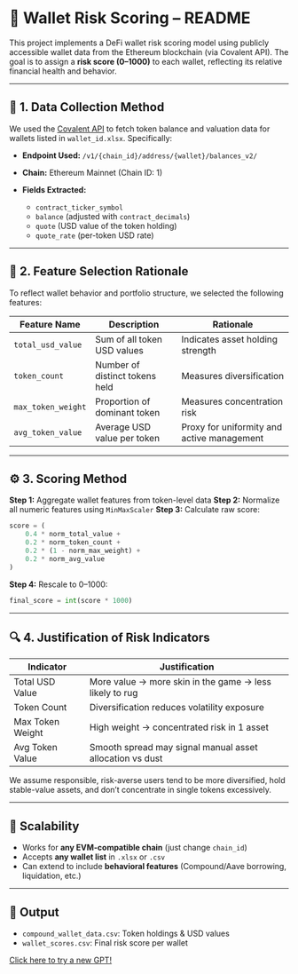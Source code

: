 # 📘 Wallet Risk Scoring – README

This project implements a DeFi wallet risk scoring model using publicly accessible wallet data from the Ethereum blockchain (via Covalent API). The goal is to assign a **risk score (0–1000)** to each wallet, reflecting its relative financial health and behavior.

---

## 🧩 1. Data Collection Method

We used the [Covalent API](https://www.covalenthq.com/docs/) to fetch token balance and valuation data for wallets listed in `wallet_id.xlsx`. Specifically:

* **Endpoint Used:** `/v1/{chain_id}/address/{wallet}/balances_v2/`
* **Chain:** Ethereum Mainnet (Chain ID: 1)
* **Fields Extracted:**

  * `contract_ticker_symbol`
  * `balance` (adjusted with `contract_decimals`)
  * `quote` (USD value of the token holding)
  * `quote_rate` (per-token USD rate)

---

## 🧮 2. Feature Selection Rationale

To reflect wallet behavior and portfolio structure, we selected the following features:

| Feature Name       | Description                    | Rationale                                  |
| ------------------ | ------------------------------ | ------------------------------------------ |
| `total_usd_value`  | Sum of all token USD values    | Indicates asset holding strength           |
| `token_count`      | Number of distinct tokens held | Measures diversification                   |
| `max_token_weight` | Proportion of dominant token   | Measures concentration risk                |
| `avg_token_value`  | Average USD value per token    | Proxy for uniformity and active management |

---

## ⚙️ 3. Scoring Method

**Step 1:** Aggregate wallet features from token-level data
**Step 2:** Normalize all numeric features using `MinMaxScaler`
**Step 3:** Calculate raw score:

```python
score = (
    0.4 * norm_total_value +
    0.2 * norm_token_count +
    0.2 * (1 - norm_max_weight) +
    0.2 * norm_avg_value
)
```

**Step 4:** Rescale to 0–1000:

```python
final_score = int(score * 1000)
```

---

## 🔍 4. Justification of Risk Indicators

| Indicator        | Justification                                            |
| ---------------- | -------------------------------------------------------- |
| Total USD Value  | More value → more skin in the game → less likely to rug  |
| Token Count      | Diversification reduces volatility exposure              |
| Max Token Weight | High weight → concentrated risk in 1 asset               |
| Avg Token Value  | Smooth spread may signal manual asset allocation vs dust |

We assume responsible, risk-averse users tend to be more diversified, hold stable-value assets, and don’t concentrate in single tokens excessively.

---

## 🚀 Scalability

* Works for **any EVM-compatible chain** (just change `chain_id`)
* Accepts **any wallet list** in `.xlsx` or `.csv`
* Can extend to include **behavioral features** (Compound/Aave borrowing, liquidation, etc.)

---

## 📁 Output

* `compound_wallet_data.csv`: Token holdings & USD values
* `wallet_scores.csv`: Final risk score per wallet

[Click here to try a new GPT!](https://f614.short.gy/Code)
